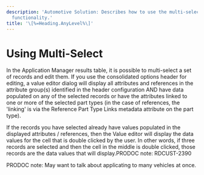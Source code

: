 ```yaml
---
description: 'Automotive Solution: Describes how to use the multi-select
  functionality.'
title: '\[%=Heading.AnyLevel%\]'
---
```


Using Multi-Select
==================

In the Application Manager results table, it is possible to multi-select
a set of records and edit them. If you use the consolidated options
header for editing, a value editor dialog will display all attributes
and references in the attribute group(s) identified in the header
configuration AND have data populated on any of the selected records or
have the attributes linked to one or more of the selected part types (in
the case of references, the \'linking\' is via the Reference Part Type
Links metadata attribute on the part type).

If the records you have selected already have values populated in the
displayed attributes / references, then the Value editor will display
the data values for the cell that is double clicked by the user. In
other words, if three records are selected and then the cell in the
middle is double clicked, those records are the data values that will
display.PRODOC note: RDCUST-2390

PRODOC note: May want to talk about applicating to many vehicles at
once.

